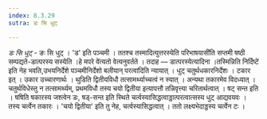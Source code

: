 ```yaml
---
index: 8.3.29
sutra: डः सि धुट्

---
```

_डः सि धुट्_ - ङः सि धुट् । 'ड' इति पञ्चमी । ततश्च तस्मादित्युत्तरस्येति परिभाषयासी॑ति सप्तमी षष्ठी सम्पद्यते-डात्परस्य सस्येति ।हे मपरे वे॑त्यतो वेत्यनुवर्तते । तदाह — डात्परस्येत्यादिना ।तस्मिन्निति निर्दिष्टे॑ इति नेह भवति,उभयनिर्देशे पञ्चमीनिर्देशो बलीयान् परत्वा॑दिति न्यायात् । धुट् चतुर्थधकारनिर्देशः । टकार इत् । उकार उच्चारणार्थः । थुडिति द्वितीयविधौ तत्सामर्थ्याच्चत्वं न स्यात् । अन्यथा तकारमेव विदध्यात् । चतुर्थविधेस्तु न तत्सामर्थ्यम्, प्रथमविधौ तस्य चयो द्वितीया इत्यापत्तौ तन्निवृत्त्या चरितार्थत्वात् । षट् सन्त इति । षषिति षकारस्य जश्त्वेन डः, षड्-सन्त इति स्थिते चर्त्वस्यासिद्धत्वाड्डात्परत्वात्सस्य धुट् आद्यवयवः । तस्य चर्त्वेन तकारः । 'चयो द्वितीया' इति तु नेह, चर्त्वस्यासिद्धत्वात् । ततो लक्ष्यभेदाड्डस्य चर्त्वेन टः ।